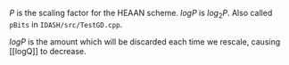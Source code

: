 $P$ is the scaling factor for the HEAAN scheme. $logP$ is $log_2P$. Also called `pBits` in `IDASH/src/TestGD.cpp`.

$logP$ is the amount which will be discarded each time we rescale, causing [[logQ]] to decrease.